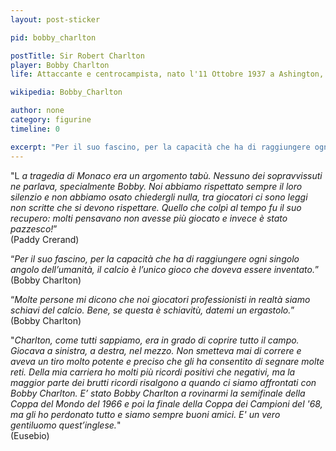 ```yaml
---
layout: post-sticker

pid: bobby_charlton

postTitle: Sir Robert Charlton
player: Bobby Charlton
life: Attaccante e centrocampista, nato l'11 Ottobre 1937 a Ashington, Inghilterra

wikipedia: Bobby_Charlton

author: none
category: figurine
timeline: 0

excerpt: "Per il suo fascino, per la capacità che ha di raggiungere ogni singolo angolo dell’umanità, il calcio è l’unico gioco che doveva essere inventato."
---
```

"L _a tragedia di Monaco era un argomento tabù. Nessuno dei sopravvissuti ne parlava, specialmente Bobby. Noi abbiamo rispettato sempre il loro silenzio e non abbiamo osato chiedergli nulla, tra giocatori ci sono leggi non scritte che si devono rispettare. Quello che colpì al tempo fu il suo recupero: molti pensavano non avesse più giocato e invece è stato pazzesco!_”<br/>
(Paddy Crerand)


“_Per il suo fascino, per la capacità che ha di raggiungere ogni singolo angolo dell’umanità, il calcio è l’unico gioco che doveva essere inventato._”<br/>
(Bobby Charlton)


“_Molte persone mi dicono che noi giocatori professionisti in realtà siamo schiavi del calcio. Bene, se questa è schiavitù, datemi un ergastolo._”<br/>
(Bobby Charlton)


"_Charlton, come tutti sappiamo, era in grado di coprire tutto il campo. Giocava a sinistra, a destra, nel mezzo. Non smetteva mai di correre e aveva un tiro molto potente e preciso che gli ha consentito di segnare molte reti. Della mia carriera ho molti più ricordi positivi che negativi, ma la maggior parte dei brutti ricordi risalgono a quando ci siamo affrontati con Bobby Charlton. E’ stato Bobby Charlton a rovinarmi la semifinale della Coppa del Mondo del 1966 e poi la finale della Coppa dei Campioni del '68, ma gli ho perdonato tutto e siamo sempre buoni amici. E' un vero gentiluomo quest’inglese._"<br/>
(Eusebio)
